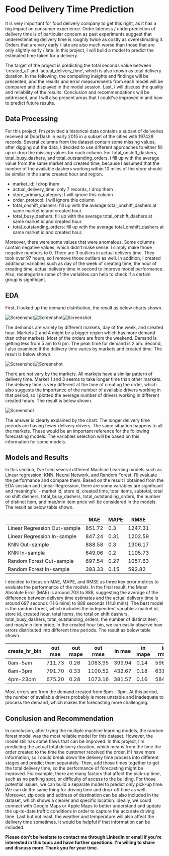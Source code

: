 # Food Delivery Time Prediction

It is very important for food delivery company to get this right, as it has a big impact on consumer experience. Order lateness / underprediction of delivery time is of particular concern as past experiments suggest that underestimating delivery time is roughly twice as costly as overestimating it. Orders that are very early / late are also much worse than those that are only slightly early / late. In this project, I will build a model to predict the estimated time taken for a delivery.

The target of the project is predicting the total seconds value between ‘created_at’ and ‘actual_delivery_time’, which is also known as total delivery duration. In the following, the compelling insights and findings will be presented, and the results and error measurements from each model will be compared and displayed in the model session. Last, I will discuss the quality and reliability of the results. Conclusion and recommendations will be addressed, and I will also present areas that I could’ve improved in and how to predict future results.

## Data Processing

For this project, I’m provided a historical data contains a subset of deliveries received at DoorDash in early 2015 in a subset of the cities with 197428 records. Several columns from the dataset contain some missing values, after digging out the data, I decided to use different approaches to either fill up or drop the missing values for each column. For total_onshift_dashers, total_busy_dashers, and total_outstanding_orders, i fill up with the average value from the same market and created time, because I assumed that the number of the available dashers working within 10 miles of the store should be similar in the same created hour and region.
- market_id: I drop them
- actual_delivery_time: only 7 records, I drop them
- store_primary_category: I will ignore this column
- order_protocol: I will ignore this column
- total_onshift_dashers: fill up with the average total_onshift_dashers at same market id and created hour.
- total_busy_dashers: fill up with the average total_onshift_dashers at same market id and created hour.
- total_outstanding_orders: fill up with the average total_onshift_dashers at same market id and created hour.

Moreover, there were some values that were anomalous. Some columns contain negative values, which didn’t make sense. I simply make those negative numbers to 0. There are 3 outliers in actual delivery time. They took over 97 hours, so I remove those outliers as well. In addition, I created additional variables such as day of the week of creating time, the hour of creating time, actual delivery time in second to improve model performance. Also, recategorize some of the variables can help to check if a certain group is significant.

## EDA
First, I looked up the demand distribution, the result as below charts shown. 

![Screenshot](P1.png)![Screenshot](P2.png)![Screenshot](P3.png)

The demands are variety by different markets, day of the week, and created hour. Markets 2 and 4 might be a bigger region which has more demand than other markets. Most of the orders are from the weekend. Demand is getting less from 5 am to 6 pm. The peak time for demand is 2 am. Second, I also examined if the delivery time varies by markets and created time. The result is below shown.

![Screenshot](P4.png)![Screenshot](P5.png)

There are not vary by the markets. All markets have a similar pattern of delivery time. Market 1 and 3 seems to take longer time than other markets. The delivery time is very different at the time of creating the order, which also suggests the importance of the number of available drivers working in that period, so I plotted the average number of drivers working in different created hours. The result is below shown.

![Screenshot](P6.png)

The answer is clearly explained by the chart. The longer delivery time periods are having fewer delivery drivers. The same situation happens to all the markets. These would be an important reference for the following forecasting models. The variables selection will be based on this information for some models.

## Models and Results

In this section, I’ve tried several different Machine Learning models such as Linear regression, KNN, Neural Network, and Random Forest. I’ll evaluate the performance and compare them. Based on the result I obtained from the EDA session and Linear Regression, there are some variables are significant and meaningful - market id, store id, created time, total items, subtotal, total on shift dashers, total_busy_dashers, total_outstanding_orders, the number of distinct item, and max/min item price will be considered in the models. The result as below table shown.

|       | MAE   |MAPE    |RMSE    |
|------------|-------------|-------------|-------------|
| Linear Regression Out-sample| 851.72|	0.3	| 1247.31     |
| Linear Regression In-sample | 847.24	| 0.31	| 1202.59|
| KNN Out-sample	|888.58|	0.3|1306.17|
| KNN In-sample	|649.06|	0.2|	1105.73|
| Random Forest Out-sample|	697.54| 0.27| 1057.63|
| Random Forest In-sample|	393.33|  0.15| 592.82|

I decided to focus on MAE, MAPE, and RMSE as three key error metrics to evaluate the performance of the models. In the final result, the Mean Absolute Error (MAE) is around 703 to 888, suggesting the average of the difference between delivery time estimates and the actual delivery time is around 697 seconds (11.6 mins) to 888 seconds (14.8 mins). The best model is the random forest, which includes the independent variables: market id, store id, created hour, total items, the total on shift dashers, total_busy_dashers, total_outstanding_orders, the number of distinct item, and max/min item price. In the created hour bin, we can easily observe how errors distributed into different time periods. The result as below table shown.

|   create_hr_bin	|out mae|	out mape|	out rmse|	in mae|	in mape|	in rmse|
|------------|-------------|-------------|-------------|-------------|-------------|-------------|
|0am-5am|	711.73|	0.26|	1063.95|	399.94|	0.14|	596.44|
|6am-3pm|	791.70|	0.33|	1100.52|	432.67|	0.18|	631.96|
|4pm-23pm|	675.20|	0.28|	1073.16|	381.57|	0.16|	584.94|

Most errors are from the demand created from 6pm – 3pm. At this period, the number of available drivers probably is more unstable and inadequate to process the demand, which makes the forecasting more challenging.

## Conclusion and Recommendation
In conclusion, after trying the multiple machine learning models, the random forest model was the most reliable model for this dataset. However, the model still has some flaws that can be improved. In this project, I’m predicting the actual total delivery duration, which means from the time the order created to the time the customer received the order. If I have more information, so I could break down the delivery time process into different stages and predict them separately. Then, add those times together to get the total delivery time, so the performance of forecasting might be improved. For example, there are many factors that affect the pick-up time, such as no parking spot, or difficulty of access to the building. For those potential issues, we can build a separate model to predict only pick-up time. We can do the same thing for driving time and drop-off time as well. Moreover, zip code and address of destination can be also included in the dataset, which shows a clearer and specific location. Ideally, we could connect with Google Maps or Apple Maps to better understand and update the up-to-date traffic conditions in order to capture the accurate driving time. Last but not least, the weather and temperature will also affect the delivery time sometimes. It would be helpful if that information can be included.

**Please don't be hesitate to contact me through LinkedIn or email if you're interested in this topic and have further questions. I'm willing to share and discuss more. Thank you for your time.**

